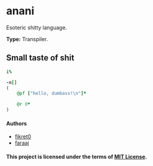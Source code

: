 # anani
Esoteric shitty language.

**Type:** Transpiler.

## Small taste of shit
```ruby
i%

-m[]
(
    @pf ["hello, dumbass!\n"]*

    @r 0*
)
```

#### Authors
- [fikret0](https://github.com/fikret0)
- [faraaj](https://github.com/faraaj)

#### This project is licensed under the terms of [MIT License](LICENSE).
